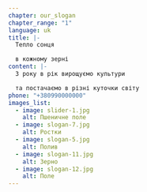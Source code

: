 ```yaml
---
chapter: our_slogan
chapter_range: "1"
language: uk
title: |-
  Тепло сонця

  в﻿ кожному зерні
content: |-
  З року в рік вирощуємо культури 

  та постачаємо в різні куточки світу
phone: "+380990000000"
images_list:
  - image: slider-1.jpg
    alt: Пшеничне поле
  - image: slogan-7.jpg
    alt: Ростки
  - image: slogan-5.jpg
    alt: Полив
  - image: slogan-11.jpg
    alt: Зерно
  - image: slogan-12.jpg
    alt: Поле
---
```

